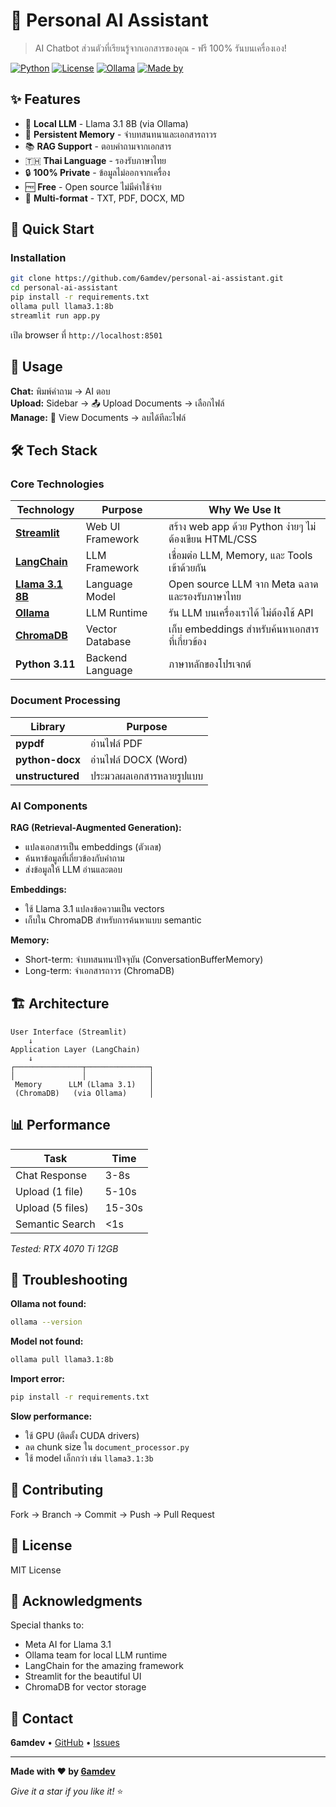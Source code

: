 # 💬 Personal AI Assistant

> AI Chatbot ส่วนตัวที่เรียนรู้จากเอกสารของคุณ - ฟรี 100% รันบนเครื่องเอง!

[![Python](https://img.shields.io/badge/python-3.9+-blue.svg)](https://www.python.org/downloads/)
[![License](https://img.shields.io/badge/license-MIT-green.svg)](LICENSE)
[![Ollama](https://img.shields.io/badge/ollama-required-orange.svg)](https://ollama.com)
[![Made by](https://img.shields.io/badge/made%20by-6amdev-red.svg)](https://github.com/6amdev)

## ✨ Features

- 🤖 **Local LLM** - Llama 3.1 8B (via Ollama)
- 💾 **Persistent Memory** - จำบทสนทนาและเอกสารถาวร
- 📚 **RAG Support** - ตอบคำถามจากเอกสาร
- 🇹🇭 **Thai Language** - รองรับภาษาไทย
- 🔒 **100% Private** - ข้อมูลไม่ออกจากเครื่อง
- 🆓 **Free** - Open source ไม่มีค่าใช้จ่าย
- 📄 **Multi-format** - TXT, PDF, DOCX, MD

## 🚀 Quick Start

### Installation

```bash
git clone https://github.com/6amdev/personal-ai-assistant.git
cd personal-ai-assistant
pip install -r requirements.txt
ollama pull llama3.1:8b
streamlit run app.py
```

เปิด browser ที่ `http://localhost:8501`

## 📖 Usage

**Chat:** พิมพ์คำถาม → AI ตอบ  
**Upload:** Sidebar → 📤 Upload Documents → เลือกไฟล์  
**Manage:** 📄 View Documents → ลบได้ทีละไฟล์

## 🛠️ Tech Stack

### Core Technologies

| Technology | Purpose | Why We Use It |
|-----------|---------|---------------|
| **[Streamlit](https://streamlit.io)** | Web UI Framework | สร้าง web app ด้วย Python ง่ายๆ ไม่ต้องเขียน HTML/CSS |
| **[LangChain](https://langchain.com)** | LLM Framework | เชื่อมต่อ LLM, Memory, และ Tools เข้าด้วยกัน |
| **[Llama 3.1 8B](https://ai.meta.com/llama/)** | Language Model | Open source LLM จาก Meta ฉลาดและรองรับภาษาไทย |
| **[Ollama](https://ollama.com)** | LLM Runtime | รัน LLM บนเครื่องเราได้ ไม่ต้องใช้ API |
| **[ChromaDB](https://trychroma.com)** | Vector Database | เก็บ embeddings สำหรับค้นหาเอกสารที่เกี่ยวข้อง |
| **Python 3.11** | Backend Language | ภาษาหลักของโปรเจกต์ |

### Document Processing

| Library | Purpose |
|---------|---------|
| **pypdf** | อ่านไฟล์ PDF |
| **python-docx** | อ่านไฟล์ DOCX (Word) |
| **unstructured** | ประมวลผลเอกสารหลายรูปแบบ |

### AI Components

**RAG (Retrieval-Augmented Generation):**
- แปลงเอกสารเป็น embeddings (ตัวเลข)
- ค้นหาข้อมูลที่เกี่ยวข้องกับคำถาม
- ส่งข้อมูลให้ LLM อ่านและตอบ

**Embeddings:**
- ใช้ Llama 3.1 แปลงข้อความเป็น vectors
- เก็บใน ChromaDB สำหรับการค้นหาแบบ semantic

**Memory:**
- Short-term: จำบทสนทนาปัจจุบัน (ConversationBufferMemory)
- Long-term: จำเอกสารถาวร (ChromaDB)

## 🏗️ Architecture

```
User Interface (Streamlit)
    ↓
Application Layer (LangChain)
    ↓
┌───────────────┬──────────────┐
│               │              │
 Memory      LLM (Llama 3.1)   │
 (ChromaDB)   (via Ollama)     │
```

## 📊 Performance

| Task | Time |
|------|------|
| Chat Response    | 3-8s   |
| Upload (1 file)  | 5-10s  |
| Upload (5 files) | 15-30s |
| Semantic Search  | <1s    |

*Tested: RTX 4070 Ti 12GB*

## 🐛 Troubleshooting

**Ollama not found:**
```bash
ollama --version
```

**Model not found:**
```bash
ollama pull llama3.1:8b
```

**Import error:**
```bash
pip install -r requirements.txt
```

**Slow performance:**
- ใช้ GPU (ติดตั้ง CUDA drivers)
- ลด chunk size ใน `document_processor.py`
- ใช้ model เล็กกว่า เช่น `llama3.1:3b`

## 🤝 Contributing

Fork → Branch → Commit → Push → Pull Request

## 📝 License

MIT License

## 🙏 Acknowledgments

Special thanks to:
- Meta AI for Llama 3.1
- Ollama team for local LLM runtime
- LangChain for the amazing framework
- Streamlit for the beautiful UI
- ChromaDB for vector storage

## 📧 Contact

**6amdev** • [GitHub](https://github.com/6amdev) • [Issues](https://github.com/6amdev/personal-ai-assistant/issues)

---

**Made with ❤️ by [6amdev](https://github.com/6amdev)**

*Give it a star if you like it!* ⭐